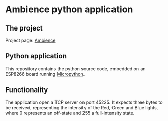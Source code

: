 # Ambience python application

## The project

Project page: [Ambience](https://jeajjr.github.io/ambience/)

## Python application

This repository contains the python source code, embedded on an ESP8266 board
running [Micropython](https://docs.micropython.org/en/latest/esp8266/quickref.html).

## Functionality

The application open a TCP server on port 45225. It expects three bytes to be 
received, representing the intensity of the Red, Green and Blue lights, where 0
represents an off-state and 255 a full-intensity state.
